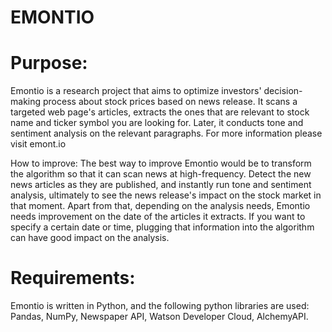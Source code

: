 EMONTIO
=======

# Purpose:

Emontio is a research project that aims to optimize investors' decision-making process about stock prices based on news release. It scans a targeted web page's articles, extracts the ones that are relevant to stock name and ticker symbol you are looking for. Later, it conducts tone and sentiment analysis on the relevant paragraphs. For more information please visit emont.io

How to improve: The best way to improve Emontio would be to transform the algorithm so that it can scan news at high-frequency. Detect the new news articles as they are published, and instantly run tone and sentiment analysis, ultimately to see the news release's impact on the stock market in that moment. Apart from that, depending on the analysis needs, Emontio needs improvement on the date of the articles it extracts. If you want to specify a certain date or time, plugging that information into the algorithm can have good impact on the analysis.

# Requirements:

Emontio is written in Python, and the following python libraries are used: Pandas, NumPy, Newspaper API, Watson Developer Cloud, AlchemyAPI.
